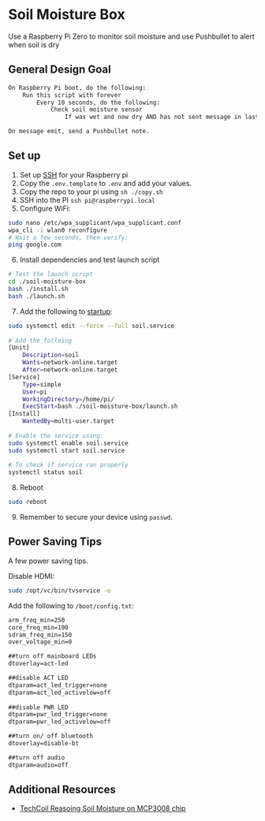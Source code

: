 # Soil Moisture Box

Use a Raspberry Pi Zero to monitor soil moisture and use Pushbullet to alert when soil is dry

## General Design Goal

```txt
On Raspberry Pi boot, do the following:
    Run this script with forever
        Every 10 seconds, do the following:
            Check soil moisture sensor
                If was wet and now dry AND has not sent message in last day, emit info

On message emit, send a Pushbullet note.
```

## Set up

1. Set up [SSH](https://desertbot.io/blog/ssh-into-pi-zero-over-usb) for your Raspberry pi
2. Copy the `.env.template` to `.env` and add your values.
3. Copy the repo to your pi using `sh ./copy.sh`
4. SSH into the PI `ssh pi@raspberrypi.local`
5. Configure WiFi:

```bash
sudo nano /etc/wpa_supplicant/wpa_supplicant.conf
wpa_cli -i wlan0 reconfigure
# Wait a few seconds, then verify:
ping google.com
```

6. Install dependencies and test launch script

```bash
# Test the launch script
cd ./soil-moisture-box
bash ./install.sh
bash ./launch.sh
```

7. Add the following to [startup](https://www.dexterindustries.com/howto/run-a-program-on-your-raspberry-pi-at-startup/):

```sh
sudo systemctl edit --force --full soil.service
 
# Add the folloing
[Unit]
    Description=soil
    Wants=network-online.target
    After=network-online.target
[Service]
    Type=simple
    User=pi
    WorkingDirectory=/home/pi/
    ExecStart=bash ./soil-moisture-box/launch.sh
[Install]
    WantedBy=multi-user.target
 
# Enable the service using:
sudo systemctl enable soil.service
sudo systemctl start soil.service
 
# To check if service ran properly
systemctl status soil
```

8. Reboot

```sh
sudo reboot
```

9. Remember to secure your device using `passwd`.

## Power Saving Tips

A few power saving tips.

Disable HDMI:

```sh
sudo /opt/vc/bin/tvservice -o
```

Add the following to `/boot/config.txt`:

```txt
arm_freq_min=250
core_freq_min=100
sdram_freq_min=150
over_voltage_min=0

##turn off mainboard LEDs
dtoverlay=act-led

##disable ACT LED
dtparam=act_led_trigger=none
dtparam=act_led_activelow=off
  
##disable PWR LED
dtparam=pwr_led_trigger=none
dtparam=pwr_led_activelow=off

##turn on/ off bluetooth
dtoverlay=disable-bt

##turn off audio
dtparam=audio=off
```

## Additional Resources

- [TechCoil Reasoing Soil Moisture on MCP3008 chip](https://www.techcoil.com/blog/how-to-read-soil-moisture-level-with-raspberry-pi-and-a-yl-69-fc-28-moisture-sensor/)
